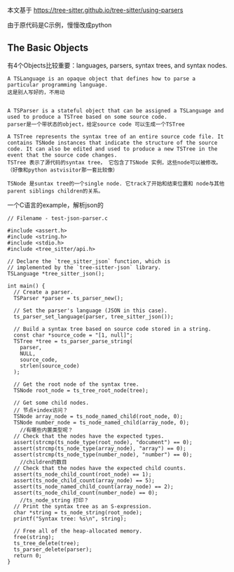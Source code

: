 
# 
本文基于 https://tree-sitter.github.io/tree-sitter/using-parsers

由于原代码是C示例，慢慢改成python

## The Basic Objects

有4个Objects比较重要：languages, parsers, syntax trees, and syntax nodes.

    A TSLanguage is an opaque object that defines how to parse a particular programming language.
    这是别人写好的，不用动


    A TSParser is a stateful object that can be assigned a TSLanguage and used to produce a TSTree based on some source code.
    parser是一个带状态的object，给定source code 可以生成一个TSTree

    A TSTree represents the syntax tree of an entire source code file. It contains TSNode instances that indicate the structure of the source code. It can also be edited and used to produce a new TSTree in the event that the source code changes.
    TSTree 表示了源代码的syntax tree， 它包含了TSNode 实例，这些node可以被修改。（好像和python astvisitor那一套比较像）

    TSNode 是suntax tree的一个single node. 它track了开始和结束位置和 node与其他parent siblings children的关系。


一个C语言的example，解析json的
```
// Filename - test-json-parser.c

#include <assert.h>
#include <string.h>
#include <stdio.h>
#include <tree_sitter/api.h>

// Declare the `tree_sitter_json` function, which is
// implemented by the `tree-sitter-json` library.
TSLanguage *tree_sitter_json();

int main() {
  // Create a parser.
  TSParser *parser = ts_parser_new();

  // Set the parser's language (JSON in this case).
  ts_parser_set_language(parser, tree_sitter_json());

  // Build a syntax tree based on source code stored in a string.
  const char *source_code = "[1, null]";
  TSTree *tree = ts_parser_parse_string(
    parser,
    NULL,
    source_code,
    strlen(source_code)
  );

  // Get the root node of the syntax tree.
  TSNode root_node = ts_tree_root_node(tree);

  // Get some child nodes.
  // 节点+index访问？
  TSNode array_node = ts_node_named_child(root_node, 0);
  TSNode number_node = ts_node_named_child(array_node, 0);
    //有哪些内置类型呢？
  // Check that the nodes have the expected types.
  assert(strcmp(ts_node_type(root_node), "document") == 0);
  assert(strcmp(ts_node_type(array_node), "array") == 0);
  assert(strcmp(ts_node_type(number_node), "number") == 0);
    //children的数目
  // Check that the nodes have the expected child counts.
  assert(ts_node_child_count(root_node) == 1);
  assert(ts_node_child_count(array_node) == 5);
  assert(ts_node_named_child_count(array_node) == 2);
  assert(ts_node_child_count(number_node) == 0);
    //ts_node_string 打印？
  // Print the syntax tree as an S-expression.
  char *string = ts_node_string(root_node);
  printf("Syntax tree: %s\n", string);

  // Free all of the heap-allocated memory.
  free(string);
  ts_tree_delete(tree);
  ts_parser_delete(parser);
  return 0;
}


```





